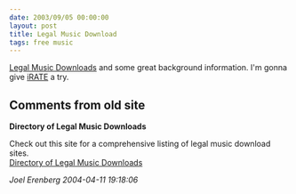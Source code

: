 ```yaml
---
date: 2003/09/05 00:00:00
layout: post
title: Legal Music Download
tags: free music
---
```


[Legal Music Downloads](http://www.kuro5hin.org/story/2003/9/5/05113/70314) and some great background information. I'm gonna give [iRATE](http://irate.sf.net) a try.

<div id="comment-box">
<h2>Comments from old site</h2>

<div class="one-comment">
<p><b>Directory of Legal Music Downloads</b></p>
<p>
Check out this site for a comprehensive listing of legal music download sites.<br />
<a
href="http://www.downloadmusicmart.com/legalmusicdownloads.asp">Directory
of Legal Music Downloads</a>
</p>
<address class="signature">
<span class="author">Joel Erenberg</span>
<span class="date">2004-04-11 19:18:06</span>
</address>
</div>

</div>
